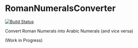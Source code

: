 # RomanNumeralsConverter
[![Build Status](https://travis-ci.org/Kronopt/RomanNumeralsConverter.svg?branch=master)](https://travis-ci.org/Kronopt/RomanNumeralsConverter)

Convert Roman Numerals into Arabic Numerals (and vice versa)

(Work in Progress)
